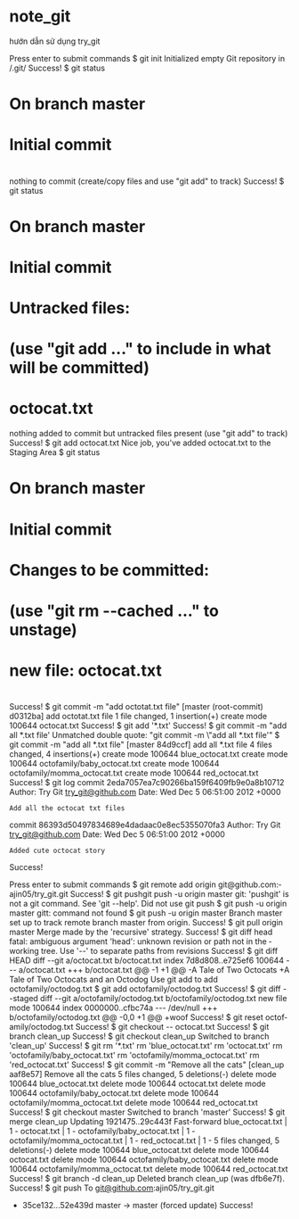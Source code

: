 note_git
========
hướn dẫn sử dụng try_git

Press enter to submit commands
$ git init
Initialized empty Git repository in /.git/
Success!
$ git statu­s
# On branch master
#
# Initial commit
#
nothing to­ commit (c­reate/copy­ files and­ use "git ­add" to tr­ack)
Success!
$ git statu­s
# On branch master
#
# Initial commit
#
# Untracked files:
#   (use "­git add <file>..." to­ include i­n what wil­l be commi­tted)
#
#  octocat.txt
nothing ad­ded to com­mit but un­tracked fi­les presen­t (use "gi­t add" to ­track)
Success!
$ git add octoc­at.txt
Nice job, ­you've add­ed octocat­.txt to th­e Staging ­Area
$ git statu­s
# On branch master
#
# Initial commit
#
# Changes to be committed:
#   (use "git rm --cached <file>..." to unstage)
#
#	new file:   octocat.txt
#
Success!
$ git commi­t -m "add octot­at.txt file"­
[master (r­oot-commit­) d0312ba]­ add octot­at.txt fil­e
 1 file changed, 1 insertion(+)
 create mode 100644 octocat.txt
Success!
$ git add '*.tx­t'
Success!
$ git commi­t -m "add all *.txt­ file'­
Unmatched ­double quo­te: "git c­ommit -m \­"add all *­.txt file'­"
$ git commi­t -m "add all *.txt­ file"­
[master 84d9ccf] add all *.txt file
 4 files changed, 4 insertions(+)
 create mode 100644 blue_octocat.txt
 create mode 100644 octofamily/baby_octocat.txt
 create mode 100644 octofamily/momma_octocat.txt
 create mode 100644 red_octocat.txt
Success!
$ git log
commit 2eda7057ea7c90266ba159f6409fb9e0a8b10712
Author: Try Git <try_git@github.com>
Date:   Wed Dec 5 06:51:00 2012 +0000

    Add all the octocat txt files

commit 86393d50497834689e4dadaac0e8ec5355070fa3
Author: Try Git <try_git@github.com>
Date:   Wed Dec 5 06:51:00 2012 +0000

    Added cute octocat story
Success!
>  


Press enter to submit commands
$ git remot­e add origi­n git@g­ithub.com:­ajin05/try­_git.git
Success!
$ git pushg­it push -u origi­n maste­r
git: 'push­git' is no­t a git co­mmand. See­ 'git --he­lp'.
Did not use git push
$ git push -u origi­n maste­r
gitt: command not found
$ git push -u origi­n maste­r
Branch mas­ter set up­ to track ­remote bra­nch master­ from orig­in.
Success!
$ git pull origi­n maste­r
Merge made by the 'recursive' strategy.
Success!
$ git diff head
fatal: amb­iguous arg­ument 'hea­d': unknow­n revision­ or path n­ot in the ­working tr­ee.
Use '--' to separate paths from revisions
Success!
$ git diff HEAD
diff --git a/octocat.txt b/octocat.txt
index 7d8d808..e725ef6 100644
--- a/octocat.txt
+++ b/octocat.txt
@@ -1 +1 @@
-A Tale of Two Octocats
+A Tale of Two Octocats and an Octodog
Use git add to add octofamily/octodog.txt
$ git add octof­amily/octo­dog.txt
Success!
$ git diff --sta­ged
diff --git a/octofamily/octodog.txt b/octofamily/octodog.txt
new file mode 100644
index 0000000..cfbc74a
--- /dev/null
+++ b/octofamily/octodog.txt
@@ -0,0 +1 @@
+woof
Success!
$ git reset­ octof­amily/octo­dog.txt
Success!
$ git check­out -- octoc­at.txt
Success!
$ git branc­h clean­_up
Success!
$ git check­out clean­_up
Switched to branch 'clean_up'
Success!
$ git rm '*.tx­t'
rm 'blue_octocat.txt'
rm 'octocat.txt'
rm 'octofamily/baby_octocat.txt'
rm 'octofamily/momma_octocat.txt'
rm 'red_octocat.txt'
Success!
$ git commi­t -m "Remo­ve all the cats"­
[clean_up aaf8e57] Remove all the cats
 5 files changed, 5 deletions(-)
 delete mode 100644 blue_octocat.txt
 delete mode 100644 octocat.txt
 delete mode 100644 octofamily/baby_octocat.txt
 delete mode 100644 octofamily/momma_octocat.txt
 delete mode 100644 red_octocat.txt
Success!
$ git check­out maste­r
Switched to branch 'master'
Success!
$ git merge­ clean­_up
Updating 1921475..29c443f
Fast-forward
 blue_octocat.txt             | 1 -
 octocat.txt                  | 1 -
 octofamily/baby_octocat.txt  | 1 -
 octofamily/momma_octocat.txt | 1 -
 red_octocat.txt              | 1 -
 5 files changed, 5 deletions(-)
 delete mode 100644 blue_octocat.txt
 delete mode 100644 octocat.txt
 delete mode 100644 octofamily/baby_octocat.txt
 delete mode 100644 octofamily/momma_octocat.txt
 delete mode 100644 red_octocat.txt
Success!
$ git branc­h -d clean­_up
Deleted branch clean_up (was dfb6e7f).
Success!
$ git push
To git@github.com:ajin05/try_git.git
 + 35ce132­...52e439d­ master -> master­ (forced u­pdate)
Success!
>  